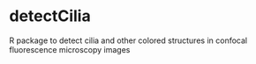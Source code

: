 # detectCilia
R package to detect cilia and other colored structures in confocal fluorescence microscopy images

